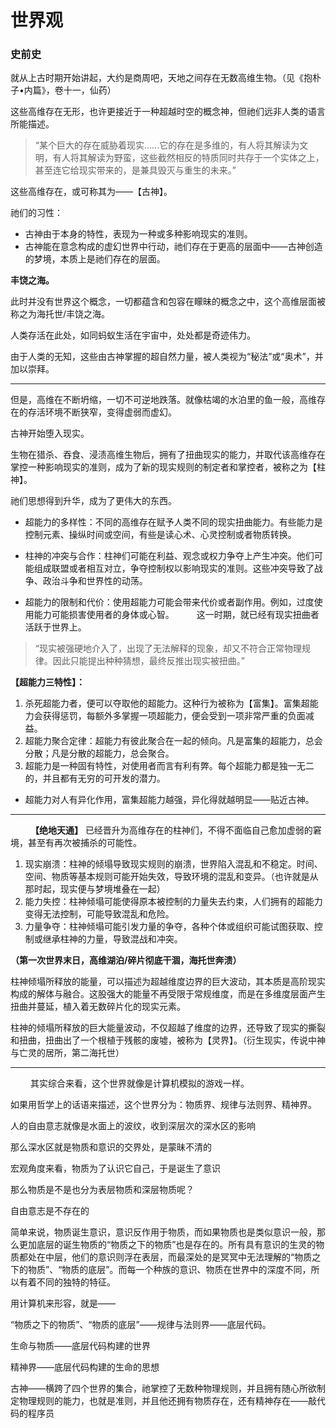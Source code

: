 # 世界观


### 史前史

就从上古时期开始讲起，大约是商周吧，天地之间存在无数高维生物。（见《抱朴子•内篇》，卷十一，仙药）

这些高维存在无形，也许更接近于一种超越时空的概念神，但祂们远非人类的语言所能描述。

> “某个巨大的存在威胁着现实......它的存在是多维的，有人将其解读为文明，有人将其解读为野蛮，这些截然相反的特质同时共存于一个实体之上，甚至连它给现实带来的，是兼具毁灭与重生的未来。”

这些高维存在，或可称其为——【古神】。

祂们的习性：

* 古神由于本身的特性，表现为一种或多种影响现实的准则。
* 古神能在意念构成的虚幻世界中行动，祂们存在于更高的层面中——古神创造的梦境，本质上是祂们存在的层面。

**丰饶之海。**

此时并没有世界这个概念，一切都蕴含和包容在矇昧的概念之中，这个高维层面被称之为海托世/丰饶之海。

人类存活在此处，如同蚂蚁生活在宇宙中，处处都是奇迹伟力。

由于人类的无知，这些由古神掌握的超自然力量，被人类视为“秘法”或“奥术”，并加以崇拜。

***


但是，高维在不断坍缩，一切不可逆地跌落。就像枯竭的水泊里的鱼一般，高维存在的存活环境不断狭窄，变得虚弱而虚幻。

古神开始堕入现实。

生物在猎杀、吞食、浸渍高维生物后，拥有了扭曲现实的能力，并取代该高维存在掌控一种影响现实的准则，成为了新的现实规则的制定者和掌控者，被称之为【柱神】。

祂们思想得到升华，成为了更伟大的东西。

* 超能力的多样性：不同的高维存在赋予人类不同的现实扭曲能力。有些能力是控制元素、操纵时间或空间，有些是读心术、心灵控制或者物质转换。

* 柱神的冲突与合作：柱神们可能在利益、观念或权力争夺上产生冲突。他们可能组成联盟或者相互对立，争夺控制权以影响现实的准则。这些冲突导致了战争、政治斗争和世界性的动荡。

* 超能力的限制和代价：使用超能力可能会带来代价或者副作用。例如，过度使用能力可能损害使用者的身体或心智。
　　
这一时期，就已经有现实扭曲者活跃于世界上。
>“现实被强硬地介入了，出现了无法解释的现象，却又不符合正常物理规律。因此只能提出种种猜想，最终反推出现实被扭曲。”

**【超能力三特性】：**
1. 杀死超能力者，便可以夺取他的超能力。这种行为被称为【富集】。富集超能力会获得惩罚，每额外多掌握一项超能力，便会受到一项非常严重的负面减益。
2. 超能力聚合定律：超能力有彼此聚合在一起的倾向。凡是富集的超能力，总会分散；凡是分散的超能力，总会聚合。
3. 超能力是一种固有特性，对使用者而言有利有弊。每个超能力都是独一无二的，并且都有无穷的可开发的潜力。


* 超能力对人有异化作用，富集超能力越强，异化得就越明显——贴近古神。

***
　　
**【绝地天通】**
已经晋升为高维存在的柱神们，不得不面临自己愈加虚弱的窘境，甚至有再次被捕杀的可能性。

1. 现实崩溃：柱神的倾塌导致现实规则的崩溃，世界陷入混乱和不稳定。时间、空间、物质等基本规则可能开始失效，导致环境的混乱和变异。（也许就是从那时起，现实便与梦境堆叠在一起）
2. 能力失控：柱神倾塌可能使得原本被控制的力量失去约束，人们拥有的超能力变得无法控制，可能导致混乱和危险。
3. 力量争夺：柱神倾塌可能引发力量的争夺，各种个体或组织可能试图获取、控制或继承柱神的力量，导致混战和冲突。

**（第一次世界末日，高维湖泊/碎片彻底干涸，海托世奔溃）**

柱神倾塌所释放的能量，可以描述为超越维度边界的巨大波动，其本质是高阶现实构成的解体与融合。这股强大的能量不再受限于常规维度，而是在多维度层面产生扭曲并蔓延，植入着无数碎片化的现实元素。

柱神的倾塌所释放的巨大能量波动，不仅超越了维度的边界，还导致了现实的撕裂和扭曲，扭曲出了一个根植于残骸的废墟，被称为【灵界】。（衍生现实，传说中神与亡灵的居所，第二海托世）

***
　　
其实综合来看，这个世界就像是计算机模拟的游戏一样。

如果用哲学上的话语来描述，这个世界分为：物质界、规律与法则界、精神界。

人的自由意志就像是水面上的波纹，收到深层次的深水区的影响

那么深水区就是物质和意识的交界处，是蒙昧不清的

宏观角度来看，物质为了认识它自己，于是诞生了意识

那么物质是不是也分为表层物质和深层物质呢？

自由意志是不存在的

简单来说，物质诞生意识，意识反作用于物质，而如果物质也是类似意识一般，那么更加底层的诞生物质的“物质之下的物质”也是存在的。所有具有意识的生灵的物质都处在中层，他们的意识则浮在表层，而最深处的是冥冥中无法理解的“物质之下的物质”、“物质的底层”。而每一个种族的意识、物质在世界中的深度不同，所以有着不同的独特的特征。

用计算机来形容，就是——

“物质之下的物质”、“物质的底层”——规律与法则界——底层代码。

生命与物质——底层代码构建的世界

精神界——底层代码构建的生命的思想

古神——横跨了四个世界的集合，祂掌控了无数种物理规则，并且拥有随心所欲制定物理规则的能力，也就是准则，并且他还拥有物质存在，还有精神存在——敲代码的程序员
